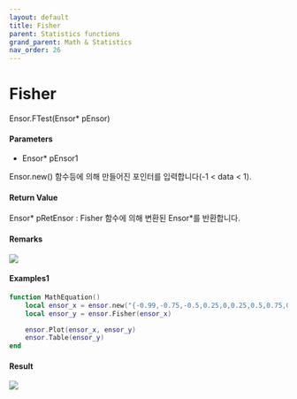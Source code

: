```yaml
---
layout: default
title: Fisher
parent: Statistics functions
grand_parent: Math & Statistics
nav_order: 26
---
```


# Fisher

Ensor.FTest\(Ensor\* pEnsor\)

#### Parameters

* Ensor\* pEnsor1

Ensor.new\(\) 함수등에 의해 만들어진 포인터를 입력합니다\(-1 &lt; data &lt; 1\).

#### Return Value

Ensor\* pRetEnsor : Fisher 함수에 의해 변환된  Ensor\*를 반환합니다.

#### Remarks

![](/StatisticsAPI/FisherFunc.png)

#### Examples1

```lua
function MathEquation()
 	local ensor_x = ensor.new("{-0.99,-0.75,-0.5,0.25,0,0.25,0.5,0.75,0.99}")
 	local ensor_y = ensor.Fisher(ensor_x)

 	ensor.Plot(ensor_x, ensor_y)
 	ensor.Table(ensor_y)
end 
```

#### Result

![](/StatisticsAPI/FisherResult.png)

